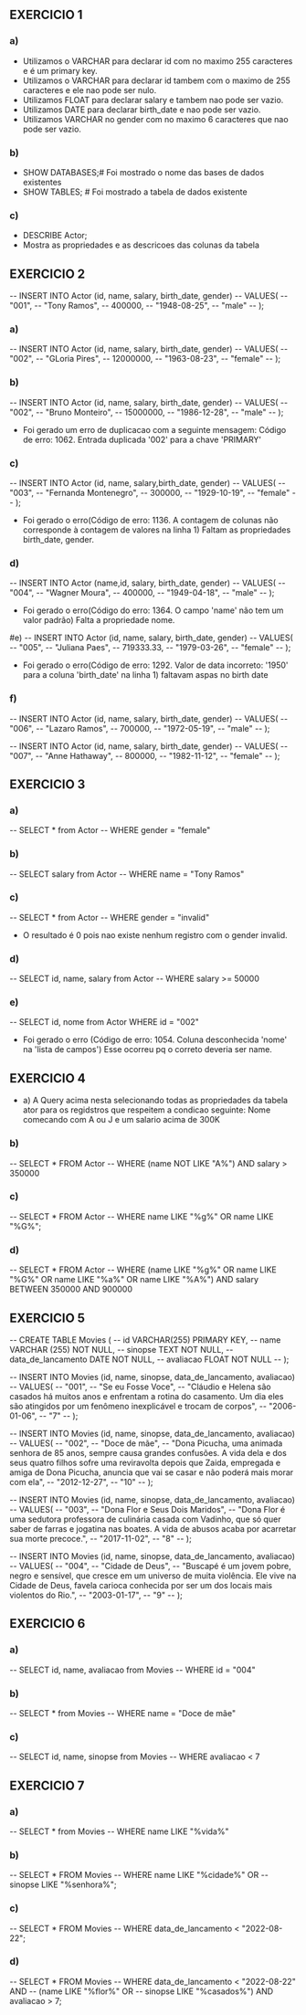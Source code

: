 ## EXERCICIO 1
### a) 
- Utilizamos o VARCHAR para declarar id com no maximo 255 caracteres e é um primary key. 
- Utilizamos o VARCHAR para declarar id tambem com o maximo de 255 caracteres e ele nao pode ser nulo.
- Utilizamos FLOAT para declarar salary e tambem nao pode ser vazio.
- Utilizamos DATE para declarar birth_date e nao pode ser vazio.
- Utilizamos VARCHAR no gender  com no maximo 6 caracteres que nao pode ser vazio.

### b)
- SHOW DATABASES;# Foi mostrado o nome das bases de dados existentes
- SHOW TABLES; # Foi mostrado a tabela de dados existente

### c)
- DESCRIBE Actor;
- Mostra as propriedades e as descricoes das colunas da tabela

## EXERCICIO 2

-- INSERT INTO Actor (id, name, salary, birth_date, gender)
-- VALUES(
--   "001", 
--   "Tony Ramos",
--   400000,
--   "1948-08-25", 
--   "male"
-- );

### a)
-- INSERT INTO Actor (id, name, salary, birth_date, gender)
-- VALUES(
--   "002", 
--   "GLoria Pires",
--   12000000,
--   "1963-08-23", 
--   "female"
-- );

### b)
-- INSERT INTO Actor (id, name, salary, birth_date, gender)
-- VALUES(
--   "002", 
--   "Bruno Monteiro",
--   15000000,
--   "1986-12-28", 
--   "male"
-- );
- Foi gerado um erro de duplicacao com a seguinte mensagem: Código de erro: 1062. Entrada duplicada '002' para a chave 'PRIMARY'

### c)
-- INSERT INTO Actor (id, name, salary,birth_date, gender)
-- VALUES(
--   "003", 
--   "Fernanda Montenegro",
--   300000,
--   "1929-10-19", 
--   "female"
-- );
- Foi gerado o erro(Código de erro: 1136. A contagem de colunas não corresponde à contagem de valores na linha 1) Faltam as propriedades birth_date, gender.

### d)
-- INSERT INTO Actor (name,id, salary, birth_date, gender)
-- VALUES(
--   "004",
--   "Wagner Moura",
--   400000,
--   "1949-04-18", 
--   "male"
-- );
- Foi gerado o erro(Código do erro: 1364. O campo 'name' não tem um valor padrão) Falta a propriedade nome.

#e)
-- INSERT INTO Actor (id, name, salary, birth_date, gender)
-- VALUES(
--   "005", 
--   "Juliana Paes",
--   719333.33,
--   "1979-03-26", 
--   "female"
-- );
- Foi gerado o erro(Código de erro: 1292. Valor de data incorreto: '1950' para a coluna 'birth_date' na linha 1) faltavam aspas no birth date

### f)
-- INSERT INTO Actor (id, name, salary, birth_date, gender)
-- VALUES(
--   "006", 
--   "Lazaro Ramos",
--   700000,
--   "1972-05-19", 
--   "male"
-- );

-- INSERT INTO Actor (id, name, salary, birth_date, gender)
-- VALUES(
--   "007", 
--   "Anne Hathaway",
--   800000,
--   "1982-11-12", 
--   "female"
-- );

## EXERCICIO 3

### a)
-- SELECT * from Actor 
-- WHERE gender = "female"

### b)
-- SELECT salary from Actor 
-- WHERE name = "Tony Ramos"

### c)
-- SELECT * from Actor 
-- WHERE gender = "invalid"
- O resultado é 0 pois nao existe nenhum registro com o gender invalid.

### d)
-- SELECT id, name, salary from Actor 
-- WHERE salary   >=	50000

### e)
-- SELECT id, nome from Actor WHERE id = "002"
- Foi gerado o erro (Código de erro: 1054. Coluna desconhecida 'nome' na 'lista de campos') Esse ocorreu pq o correto deveria ser name.

## EXERCICIO 4

- a) A Query acima nesta selecionando todas as propriedades da tabela ator para os regidstros que respeitem a condicao seguinte: Nome comecando com A ou J e um salario acima de 300K

### b) 
-- SELECT * FROM Actor
-- WHERE (name NOT LIKE "A%") AND salary > 350000

### c)
-- SELECT * FROM Actor
-- WHERE name LIKE "%g%" OR name LIKE "%G%";

### d)
-- SELECT * FROM Actor
-- WHERE (name LIKE "%g%" OR name LIKE "%G%" OR name LIKE "%a%" OR name LIKE "%A%") AND salary BETWEEN 350000 AND 900000

## EXERCICIO 5


-- CREATE TABLE Movies (
--     id VARCHAR(255) PRIMARY KEY,
--     name VARCHAR (255) NOT NULL,
--     sinopse TEXT NOT NULL,
--     data_de_lancamento DATE NOT NULL,
--     avaliacao FLOAT NOT NULL
-- );

-- INSERT INTO Movies (id, name, sinopse, data_de_lancamento, avaliacao)
-- VALUES(
-- "001",
-- "Se eu Fosse Voce",
-- "Cláudio e Helena são casados há muitos anos e enfrentam a rotina do casamento. Um dia eles são atingidos por um fenômeno inexplicável e trocam de corpos",
-- "2006-01-06",
-- "7"
-- );

-- INSERT INTO Movies (id, name, sinopse, data_de_lancamento, avaliacao)
-- VALUES(
-- "002",
-- "Doce de mãe",
-- "Dona Picucha, uma animada senhora de 85 anos, sempre causa grandes confusões. A vida dela e dos seus quatro filhos sofre uma reviravolta depois que Zaida, empregada e amiga de Dona Picucha, anuncia que vai se casar e não poderá mais morar com ela",
-- "2012-12-27",
-- "10"
-- );

-- INSERT INTO Movies (id, name, sinopse, data_de_lancamento, avaliacao)
-- VALUES(
-- "003",
-- "Dona Flor e Seus Dois Maridos",
-- "Dona Flor é uma sedutora professora de culinária casada com Vadinho, que só quer saber de farras e jogatina nas boates. A vida de abusos acaba por acarretar sua morte precoce.",
-- "2017-11-02",
-- "8"
-- );

-- INSERT INTO Movies (id, name, sinopse, data_de_lancamento, avaliacao)
-- VALUES(
-- "004",
-- "Cidade de Deus",
-- "Buscapé é um jovem pobre, negro e sensível, que cresce em um universo de muita violência. Ele vive na Cidade de Deus, favela carioca conhecida por ser um dos locais mais violentos do Rio.",
-- "2003-01-17",
-- "9"
-- );

## EXERCICIO 6

### a)
-- SELECT id, name, avaliacao from Movies 
-- WHERE id = "004"

### b)
-- SELECT * from Movies 
-- WHERE name = "Doce de mãe"

### c)
-- SELECT id, name, sinopse from Movies 
-- WHERE avaliacao < 7

## EXERCICIO 7

### a)
-- SELECT * from Movies 
-- WHERE name LIKE "%vida%"

### b)
-- SELECT * FROM Movies
-- WHERE name LIKE "%cidade%" OR
--       sinopse LIKE "%senhora%";

### c)
-- SELECT * FROM Movies
-- WHERE data_de_lancamento < "2022-08-22";

### d)

-- SELECT * FROM Movies
-- WHERE data_de_lancamento < "2022-08-22" AND 
--       (name LIKE "%flor%" OR
--       sinopse LIKE "%casados%") AND avaliacao > 7;

